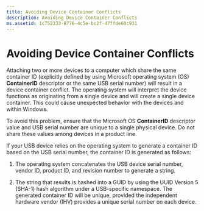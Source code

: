 ```yaml
---
title: Avoiding Device Container Conflicts
description: Avoiding Device Container Conflicts
ms.assetid: 1c752333-8776-4c5e-bc2f-47ffde60c931
---
```


# Avoiding Device Container Conflicts


Attaching two or more devices to a computer which share the same container ID (explicitly defined by using Microsoft operating system (OS) **ContainerID** descriptor or the same USB serial number) will result in a device container conflict. The operating system will interpret the device functions as originating from a single device and will create a single device container. This could cause unexpected behavior with the devices and within Windows.

To avoid this problem, ensure that the Microsoft OS **ContainerID** descriptor value and USB serial number are unique to a single physical device. Do not share these values among devices in a product line.

If your USB device relies on the operating system to generate a container ID based on the USB serial number, the container ID is generated as follows:

1.  The operating system concatenates the USB device serial number, vendor ID, product ID, and revision number to generate a string.

2.  The string that results is hashed into a GUID by using the UUID Version 5 (SHA-1) hash algorithm under a USB-specific namespace. The generated container ID will be unique, provided the independent hardware vendor (IHV) provides a unique serial number on each device.

 

 





